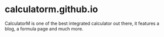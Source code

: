 # calculatorm.github.io
CalculatorM is one of the best integrated calculator out there, it features a blog, a formula page and much more.
